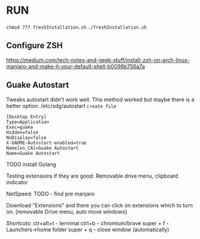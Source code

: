 # RUN
`chmod 777 freshInstallation.sh`
`./freshInstallation.sh`

## Configure ZSH
https://medium.com/tech-notes-and-geek-stuff/install-zsh-on-arch-linux-manjaro-and-make-it-your-default-shell-b0098b756a7a

## Guake Autostart
Tweaks autostart didn't work well. This method worked but maybe there is a better option.
/etc/xdg/autostart
```create file```
```
[Desktop Entry]
Type=Application
Exec=guake        
Hidden=false
NoDisplay=false
X-GNOME-Autostart-enabled=true
Name[en_CA]=Guake Autostart    
Name=Guake Autostart
```

TODO install Golang

Testing extensions if they are good:
Removable drive menu, clipboard indicator 


NetSpeed:
TODO - find pre manjaro


Download "Extensions" and there you can click on extensions which to turn on.
[removable Drive menu, auto move windows]

Shortcuts: 
ctr+alt+t - terminal
ctrl+b - chromium/brave
super + f - Launchers->home folder
super + q - close window (automatically)
